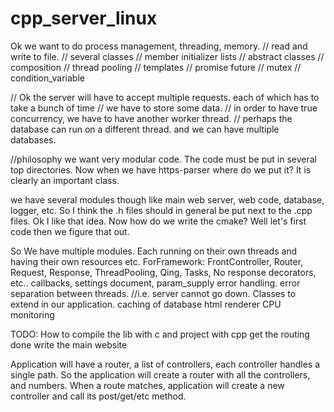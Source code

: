# cpp_server_linux


Ok we want to do process management, threading, memory.
// read and write to file. 
// several classes
// member initializer lists
// abstract classes
// composition 
// thread pooling
// templates
// promise future
// mutex
// condition_variable


// Ok the server will have to accept multiple requests. each of which has to take a bunch of time
// we have to store some data. 
// in order to have true concurrency, we have to have another worker thread.
// perhaps the database can run on a different thread. and we can have multiple databases. 

//philosophy
  we want very modular code. The code must be put in several top directories.  Now when we have https-parser where do we
  put it?  It is clearly an important class. 
  
  we have several modules though like main web server, web code, database, logger, etc.  So I think the .h files should in general
  be put next to the .cpp files. Ok I like that idea. Now how do we write the cmake? Well let's first code then we figure that out. 
  
  So
  We have multiple modules. Each running on their own threads and having their own resources etc.
  ForFramework:
    FrontController,
    Router,
    Request, 
    Response,
    ThreadPooling,
    Qing,
    Tasks, 
    No response decorators, etc.. 
    callbacks, 
    settings document,
    param_supply
    error handling. 
    error separation between threads. //i.e. server cannot go down. 
    Classes to extend in our application.
    caching of database
    html renderer
    CPU monitoring
    
  
TODO:
  How to compile the lib with c and project with cpp
  get the routing done
  write the main website
  
Application will have a router, a list of controllers, each controller handles a single path. So the application will
 create a router with all the controllers, and numbers.  When a route matches, application will create a new
  controller and call its post/get/etc method.   